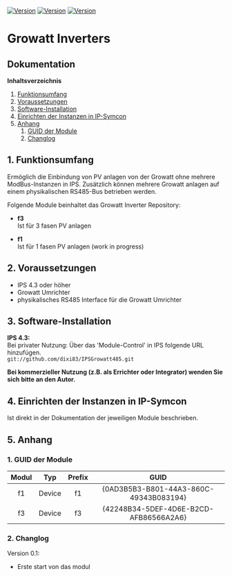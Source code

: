 [![Version](https://img.shields.io/badge/Symcon-PHPModul-red.svg)](https://www.symcon.de/service/dokumentation/entwicklerbereich/sdk-tools/sdk-php/)
[![Version](https://img.shields.io/badge/Modul%20Version-0.01-blue.svg)]() 
[![Version](https://img.shields.io/badge/Symcon%20Version-4.3%20%3E-green.svg)](https://www.symcon.de/forum/threads/30857-IP-Symcon-4-3-%28Stable%29-Changelog)

# Growatt Inverters

## Dokumentation

**Inhaltsverzeichnis**

1. [Funktionsumfang](#1-funktionsumfang)  
2. [Voraussetzungen](#2-voraussetzungen)  
3. [Software-Installation](#3-software-installation) 
4. [Einrichten der Instanzen in IP-Symcon](#4-einrichten-der-instanzen-in-ip-symcon)
5. [Anhang](#5-anhang)  
    1. [GUID der Module](#1-guid-der-module)
    2. [Changlog](#2-changlog)

## 1. Funktionsumfang

Ermöglich die Einbindung von PV anlagen von der Growatt ohne mehrere ModBus-Instanzen in IPS.
Zusätzlich können mehrere Growatt anlagen auf einem physikalischen RS485-Bus
betrieben werden.  

Folgende Module beinhaltet das Growatt Inverter Repository:

- __f3__  
	Ist für 3 fasen PV anlagen

- __f1__  
	Ist für 1 fasen PV anlagen (work in progress)

## 2. Voraussetzungen

 - IPS 4.3 oder höher  
 - Growatt Umrichter 
 - physikalisches RS485 Interface für die Growatt Umrichter 

## 3. Software-Installation

**IPS 4.3:**  
   Bei privater Nutzung: Über das 'Module-Control' in IPS folgende URL hinzufügen.  
    `git://github.com/dixi83/IPSGrowatt485.git`  

   **Bei kommerzieller Nutzung (z.B. als Errichter oder Integrator) wenden Sie sich bitte an den Autor.**  

## 4. Einrichten der Instanzen in IP-Symcon

Ist direkt in der Dokumentation der jeweiligen Module beschrieben.  

## 5. Anhang

###  1. GUID der Module

 
| Modul   | Typ    | Prefix  | GUID                                   |
| :-----: | :----: | :-----: | :------------------------------------: |
| f1      | Device | f1      | {0AD3B5B3-B801-44A3-860C-49343B083194} |
| f3      | Device | f3      | {42248B34-5DEF-4D6E-B2CD-AFB86566A2A6} |



### 2. Changlog

Version 0.1:  
 - Erste start von das modul 
